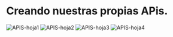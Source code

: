 # Creando nuestras propias APis.


![APIS-hoja1](https://user-images.githubusercontent.com/106055361/195245400-aac14ced-cfba-4557-b77c-a019b650e750.jpg)
![APIS-hoja2](https://user-images.githubusercontent.com/106055361/195245422-9ad00a27-aa89-4752-af4f-acd46a8dae4c.jpg)
![APIS-hoja3](https://user-images.githubusercontent.com/106055361/195245428-bb5fe3e6-f843-4ddb-a3dd-980ab88299ea.jpg)
![APIS-hoja4](https://user-images.githubusercontent.com/106055361/195245436-dbac70eb-1a30-442e-923b-299c82a60898.jpg)
